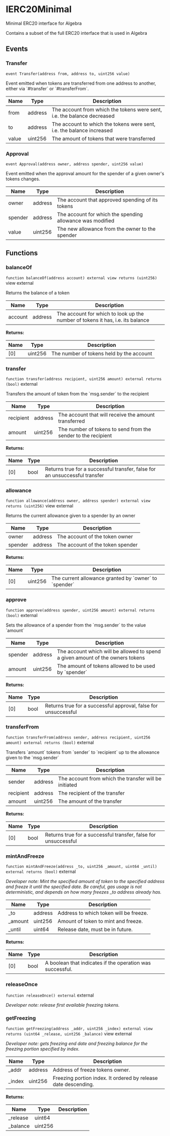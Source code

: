 

# IERC20Minimal


Minimal ERC20 interface for Algebra

Contains a subset of the full ERC20 interface that is used in Algebra



## Events
### Transfer


`event Transfer(address from, address to, uint256 value)`  

Event emitted when tokens are transferred from one address to another, either via &#x60;#transfer&#x60; or &#x60;#transferFrom&#x60;.



| Name | Type | Description |
| ---- | ---- | ----------- |
| from | address | The account from which the tokens were sent, i.e. the balance decreased |
| to | address | The account to which the tokens were sent, i.e. the balance increased |
| value | uint256 | The amount of tokens that were transferred |


### Approval


`event Approval(address owner, address spender, uint256 value)`  

Event emitted when the approval amount for the spender of a given owner&#x27;s tokens changes.



| Name | Type | Description |
| ---- | ---- | ----------- |
| owner | address | The account that approved spending of its tokens |
| spender | address | The account for which the spending allowance was modified |
| value | uint256 | The new allowance from the owner to the spender |




## Functions
### balanceOf


`function balanceOf(address account) external view returns (uint256)` view external

Returns the balance of a token



| Name | Type | Description |
| ---- | ---- | ----------- |
| account | address | The account for which to look up the number of tokens it has, i.e. its balance |

**Returns:**

| Name | Type | Description |
| ---- | ---- | ----------- |
| [0] | uint256 | The number of tokens held by the account |

### transfer


`function transfer(address recipient, uint256 amount) external returns (bool)`  external

Transfers the amount of token from the &#x60;msg.sender&#x60; to the recipient



| Name | Type | Description |
| ---- | ---- | ----------- |
| recipient | address | The account that will receive the amount transferred |
| amount | uint256 | The number of tokens to send from the sender to the recipient |

**Returns:**

| Name | Type | Description |
| ---- | ---- | ----------- |
| [0] | bool | Returns true for a successful transfer, false for an unsuccessful transfer |

### allowance


`function allowance(address owner, address spender) external view returns (uint256)` view external

Returns the current allowance given to a spender by an owner



| Name | Type | Description |
| ---- | ---- | ----------- |
| owner | address | The account of the token owner |
| spender | address | The account of the token spender |

**Returns:**

| Name | Type | Description |
| ---- | ---- | ----------- |
| [0] | uint256 | The current allowance granted by &#x60;owner&#x60; to &#x60;spender&#x60; |

### approve


`function approve(address spender, uint256 amount) external returns (bool)`  external

Sets the allowance of a spender from the &#x60;msg.sender&#x60; to the value &#x60;amount&#x60;



| Name | Type | Description |
| ---- | ---- | ----------- |
| spender | address | The account which will be allowed to spend a given amount of the owners tokens |
| amount | uint256 | The amount of tokens allowed to be used by &#x60;spender&#x60; |

**Returns:**

| Name | Type | Description |
| ---- | ---- | ----------- |
| [0] | bool | Returns true for a successful approval, false for unsuccessful |

### transferFrom


`function transferFrom(address sender, address recipient, uint256 amount) external returns (bool)`  external

Transfers &#x60;amount&#x60; tokens from &#x60;sender&#x60; to &#x60;recipient&#x60; up to the allowance given to the &#x60;msg.sender&#x60;



| Name | Type | Description |
| ---- | ---- | ----------- |
| sender | address | The account from which the transfer will be initiated |
| recipient | address | The recipient of the transfer |
| amount | uint256 | The amount of the transfer |

**Returns:**

| Name | Type | Description |
| ---- | ---- | ----------- |
| [0] | bool | Returns true for a successful transfer, false for unsuccessful |

### mintAndFreeze


`function mintAndFreeze(address _to, uint256 _amount, uint64 _until) external returns (bool)`  external


*Developer note: Mint the specified amount of token to the specified address and freeze it until the specified date.
     Be careful, gas usage is not deterministic,
     and depends on how many freezes _to address already has.*



| Name | Type | Description |
| ---- | ---- | ----------- |
| _to | address | Address to which token will be freeze. |
| _amount | uint256 | Amount of token to mint and freeze. |
| _until | uint64 | Release date, must be in future. |

**Returns:**

| Name | Type | Description |
| ---- | ---- | ----------- |
| [0] | bool | A boolean that indicates if the operation was successful. |

### releaseOnce


`function releaseOnce() external`  external


*Developer note: release first available freezing tokens.*





### getFreezing


`function getFreezing(address _addr, uint256 _index) external view returns (uint64 _release, uint256 _balance)` view external


*Developer note: gets freezing end date and freezing balance for the freezing portion specified by index.*



| Name | Type | Description |
| ---- | ---- | ----------- |
| _addr | address | Address of freeze tokens owner. |
| _index | uint256 | Freezing portion index. It ordered by release date descending. |

**Returns:**

| Name | Type | Description |
| ---- | ---- | ----------- |
| _release | uint64 |  |
| _balance | uint256 |  |




